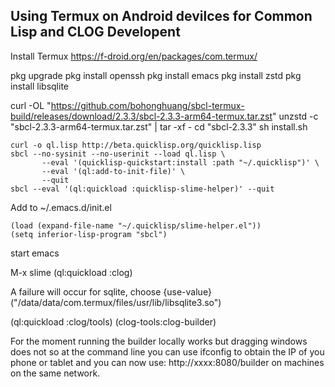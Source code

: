 ## Using Termux on Android devilces for Common Lisp and CLOG Developent

Install Termux
https://f-droid.org/en/packages/com.termux/

pkg upgrade
pkg install openssh
pkg install emacs
pkg install zstd
pkg install libsqlite

curl -OL "https://github.com/bohonghuang/sbcl-termux-build/releases/download/2.3.3/sbcl-2.3.3-arm64-termux.tar.zst"
unzstd -c "sbcl-2.3.3-arm64-termux.tar.zst" | tar -xf -
cd "sbcl-2.3.3"
sh install.sh

```
curl -o ql.lisp http://beta.quicklisp.org/quicklisp.lisp
sbcl --no-sysinit --no-userinit --load ql.lisp \
       --eval '(quicklisp-quickstart:install :path "~/.quicklisp")' \
       --eval '(ql:add-to-init-file)' \
       --quit
sbcl --eval '(ql:quickload :quicklisp-slime-helper)' --quit
```

Add to ~/.emacs.d/init.el

```
(load (expand-file-name "~/.quicklisp/slime-helper.el"))
(setq inferior-lisp-program "sbcl")
```

start emacs

M-x slime
(ql:quickload :clog)

A failure will occur for sqlite, choose {use-value}
("/data/data/com.termux/files/usr/lib/libsqlite3.so")

(ql:quickload :clog/tools)
(clog-tools:clog-builder)

For the moment running the builder locally works but dragging windows does not so at the command line you can use ifconfig to obtain the IP of you phone or tablet and you can now use:
http://xxxx:8080/builder
on machines on the same network.